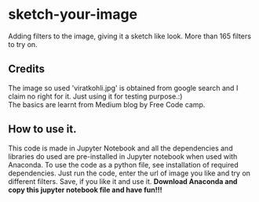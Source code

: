 # sketch-your-image
Adding filters to the image, giving it a sketch like look. More than 165 filters to try on. 
## Credits
The image so used 'viratkohli.jpg' is obtained from google search and I claim no right for it. Just using it for testing purpose.:)<br>
The basics are learnt from Medium blog by Free Code camp.
## How to use it.
This code is made in Jupyter Notebook and all the dependencies and libraries do used are pre-installed in Jupyter notebook when used with Anaconda. To use the code as a python file, see installation of required dependencies. Just run the code, enter the url of image you like and try on different filters. Save, if you like it and use it.
<strong> Download Anaconda and copy this jupyter notebook file and have fun!!! </strong>
